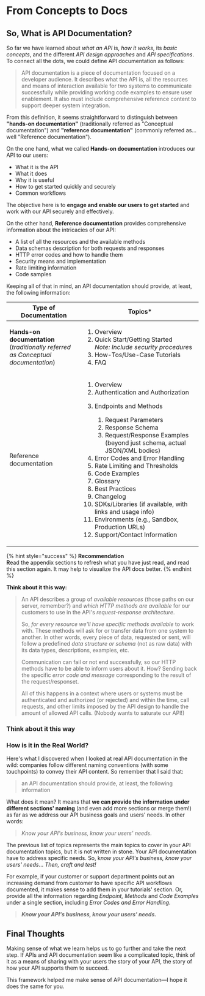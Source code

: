 # From Concepts to Docs

## So, What is API Documentation?

So far we have learned about _what an API_ is, _how it works_, its _basic concepts_, and the different _API design approaches_ and _API specifications_. To connect all the dots, we could define API documentation as follows:

> API documentation is a piece of documentation focused on a developer audience. It describes what the API is, all the resources and means of interaction available for two systems to communicate successfully while providing working code examples to ensure user enablement. It also must include comprehensive reference content to support deeper system integration.

From this definition, it seems straightforward to distinguish between **"hands-on documentation"** (traditionally referred as "Conceptual documentation") and **"reference documentation"** (commonly referred as... well "Reference documentation").

On the one hand, what we called **Hands-on documentation** introduces our API to our users:

* What it is the API
* What it does
* Why it is useful
* How to get started quickly and securely
* Common workflows

The objective here is to **engage and enable our users to get started** and work with our API securely and effectively.

On the other hand, **Reference documentation** provides comprehensive information about the intricacies of our API:

* A list of all the resources and the available methods
* Data schemas description for both requests and responses
* HTTP error codes and how to handle them
* Security means and implementation
* Rate limiting information
* Code samples

Keeping all of that in mind, an API documentation should provide, at least, the following information:

| Type of Documentation                                                                                           | Topics\*                                                                                                                                                                                                                                                                                                                                                                                                                                                                                                                                                                   |
| --------------------------------------------------------------------------------------------------------------- | -------------------------------------------------------------------------------------------------------------------------------------------------------------------------------------------------------------------------------------------------------------------------------------------------------------------------------------------------------------------------------------------------------------------------------------------------------------------------------------------------------------------------------------------------------------------------- |
| <p><strong>Hands-on documentation</strong><br>(<em>traditionally referred as Conceptual documentation</em>)</p> | <ol><li>Overview</li><li>Quick Start/Getting Started<br><em>Note: Include security procedure</em>s</li><li>How-Tos/Use-Case Tutorials</li><li>FAQ</li></ol>                                                                                                                                                                                                                                                                                                                                                                                                                |
| Reference documentation                                                                                         | <ol><li>Overview</li><li>Authentication and Authorization</li><li><p>Endpoints and Methods</p><ol><li>Request Parameters</li><li>Response Schema</li><li>Request/Response Examples (beyond just schema, actual JSON/XML bodies)</li></ol></li><li>Error Codes and Error Handling</li><li>Rate Limiting and Thresholds</li><li>Code Examples</li><li>Glossary</li><li>Best Practices</li><li>Changelog</li><li>SDKs/Libraries (if available, with links and usage info)</li><li>Environments (e.g., Sandbox, Production URLs)</li><li>Support/Contact Information</li></ol> |

{% hint style="success" %}
**Recommendation**\
**R**ead the appendix sections to refresh what you have just read, and read this section again. It may help to visualize the API docs better.
{% endhint %}

**Think about it this way:**

> An API describes a group of _available resources_ (those paths on our server, remember?) and _which HTTP methods are available_ for our customers to use in the API's _request-response architecture_.
>
> So, _for every resource we'll have specific methods available_ to work with. These methods will ask for or transfer data from one system to another. In other words, every piece of data, requested or sent, will follow a predefined _data structure or schema_ (not as raw data) with its data types, descriptions, examples, etc.
>
> Communication can fail or not end successfully, so our HTTP methods have to be able to inform users about it. How? Sending back the specific _error code and message_ corresponding to the result of the request/responset.&#x20;
>
> All of this happens in a context where users or systems must be authenticated and authorized (or rejected) and within the time, call requests, and other limits imposed by the API design to handle the amount of allowed API calls. (Nobody wants to saturate our API!)
>
>

### Think about it this way

### How is it in the Real World?

Here's what I discovered when I looked at real API documentation in the wild: companies follow different naming conventions (with some touchpoints) to convey their API content. So remember that I said that:

> an API documentation should provide, at least, the following information

What does it mean? It means that **we can provide the information under different sections' naming** (and even add more sections or merge them!) as far as we address our API business goals and users' needs. In other words:

> _Know your API's business, know your users' needs_.

The previous list of topics represents the main topics to cover in your API documentation topics, but it is not written in stone. Your API documentation have to address specific needs. So, &#x6B;_&#x6E;ow your API's business, know your users' needs_... _Then, craft and test!_

For example, if your customer or support department points out an increasing demand from customer to have specific API workflows documented, it makes sense to add them in your tutorials' section. Or, provide all the information regarding _Endpoint, Methods_ and _Code Examples_ under a single section, including _Error Codes and Error Handling_.

> _**Know your API's business, know your users' needs.**_

## Final Thoughts

Making sense of what we learn helps us to go further and take the next step. If APIs and API documentation seem like a complicated topic, think of it as a means of sharing with your users the story of your API, the story of how your API supports them to succeed.

This framework helped me make sense of API documentation—I hope it does the same for you.
